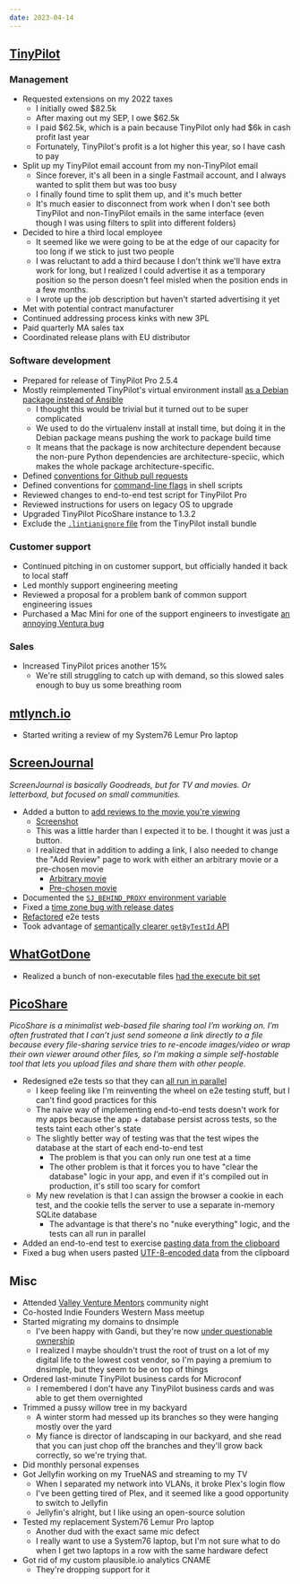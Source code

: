 ```yaml
---
date: 2023-04-14
---
```


## [TinyPilot](https://tinypilotkvm.com)

### Management

- Requested extensions on my 2022 taxes
  - I initially owed $82.5k
  - After maxing out my SEP, I owe $62.5k
  - I paid $62.5k, which is a pain because TinyPilot only had $6k in cash profit last year
  - Fortunately, TinyPilot's profit is a lot higher this year, so I have cash to pay
- Split up my TinyPilot email account from my non-TinyPilot email
  - Since forever, it's all been in a single Fastmail account, and I always wanted to split them but was too busy
  - I finally found time to split them up, and it's much better
  - It's much easier to disconnect from work when I don't see both TinyPilot and non-TinyPilot emails in the same interface (even though I was using filters to split into different folders)
- Decided to hire a third local employee
  - It seemed like we were going to be at the edge of our capacity for too long if we stick to just two people
  - I was reluctant to add a third because I don't think we'll have extra work for long, but I realized I could advertise it as a temporary position so the person doesn't feel misled when the position ends in a few months.
  - I wrote up the job description but haven't started advertising it yet
- Met with potential contract manufacturer
- Continued addressing process kinks with new 3PL
- Paid quarterly MA sales tax
- Coordinated release plans with EU distributor

### Software development

- Prepared for release of TinyPilot Pro 2.5.4
- Mostly reimplemented TinyPilot's virtual environment install [as a Debian package instead of Ansible](https://github.com/tiny-pilot/tinypilot/pull/1352)
  - I thought this would be trivial but it turned out to be super complicated
  - We used to do the virtualenv install at install time, but doing it in the Debian package means pushing the work to package build time
  - It means that the package is now architecture dependent because the non-pure Python dependencies are architecture-speciic, which makes the whole package architecture-specific.
- Defined [conventions for Github pull requests](https://github.com/tiny-pilot/style-guides/pull/7)
- Defined conventions for [command-line flags](https://github.com/tiny-pilot/style-guides/pull/9) in shell scripts
- Reviewed changes to end-to-end test script for TinyPilot Pro
- Reviewed instructions for users on legacy OS to upgrade
- Upgraded TinyPilot PicoShare instance to 1.3.2
- Exclude the [`.lintianignore` file](https://github.com/tiny-pilot/tinypilot/pull/1354) from the TinyPilot install bundle

### Customer support

- Continued pitching in on customer support, but officially handed it back to local staff
- Led monthly support engineering meeting
- Reviewed a proposal for a problem bank of common support engineering issues
- Purchased a Mac Mini for one of the support engineers to investigate [an annoying Ventura bug](https://forum.tinypilotkvm.com/-613/tinypilot-shows-black-screen-after-upgrading-macos-to-ventura-133)

### Sales

- Increased TinyPilot prices another 15%
  - We're still struggling to catch up with demand, so this slowed sales enough to buy us some breathing room

## [mtlynch.io](https://mtlynch.io)

- Started writing a review of my System76 Lemur Pro laptop

## [ScreenJournal](https://thescreenjournal.com/)

_ScreenJournal is basically Goodreads, but for TV and movies. Or letterboxd, but focused on small communities._

- Added a button to [add reviews to the movie you're viewing](https://github.com/mtlynch/screenjournal/pull/156)
  - [Screenshot](/2021-09-24/BpLn.webp)
  - This was a little harder than I expected it to be. I thought it was just a button.
  - I realized that in addition to adding a link, I also needed to change the "Add Review" page to work with either an arbitrary movie or a pre-chosen movie
    - [Arbitrary movie](/2021-09-10/BpLn.webp)
    - [Pre-chosen movie](8F2q.webp)
- Documented the [`SJ_BEHIND_PROXY` environment variable](https://github.com/mtlynch/screenjournal/pull/158)
- Fixed a [time zone bug with release dates](https://github.com/mtlynch/screenjournal/pull/159)
- [Refactored](https://github.com/mtlynch/screenjournal/pull/160) e2e tests
- Took advantage of [semantically clearer `getByTestId` API](https://github.com/mtlynch/screenjournal/pull/161/files)

## [WhatGotDone](https://whatgotdone.com)

- Realized a bunch of non-executable files [had the execute bit set](https://github.com/mtlynch/whatgotdone/pull/868)

## [PicoShare](https://pico.rocks)

_PicoShare is a minimalist web-based file sharing tool I’m working on. I’m often frustrated that I can’t just send someone a link directly to a file because every file-sharing service tries to re-encode images/video or wrap their own viewer around other files, so I’m making a simple self-hostable tool that lets you upload files and share them with other people._

- Redesigned e2e tests so that they can [all run in parallel](https://github.com/mtlynch/picoshare/pull/416)
  - I keep feeling like I'm reinventing the wheel on e2e testing stuff, but I can't find good practices for this
  - The naive way of implementing end-to-end tests doesn't work for my apps because the app + database persist across tests, so the tests taint each other's state
  - The slightly better way of testing was that the test wipes the database at the start of each end-to-end test
    - The problem is that you can only run one test at a time
    - The other problem is that it forces you to have "clear the database" logic in your app, and even if it's compiled out in production, it's still too scary for comfort
  - My new revelation is that I can assign the browser a cookie in each test, and the cookie tells the server to use a separate in-memory SQLite database
    - The advantage is that there's no "nuke everything" logic, and the tests can all run in parallel
- Added an end-to-end test to exercise [pasting data from the clipboard](https://github.com/mtlynch/picoshare/pull/425)
- Fixed a bug when users pasted [UTF-8-encoded data](https://github.com/mtlynch/picoshare/pull/424) from the clipboard

## Misc

- Attended [Valley Venture Mentors](https://valleyventurementors.org/) community night
- Co-hosted Indie Founders Western Mass meetup
- Started migrating my domains to dnsimple
  - I've been happy with Gandi, but they're now [under questionable ownership](https://news.ycombinator.com/item?id=35080777)
  - I realized I maybe shouldn't trust the root of trust on a lot of my digital life to the lowest cost vendor, so I'm paying a premium to dnsimple, but they seem to be on top of things
- Ordered last-minute TinyPilot business cards for Microconf
  - I remembered I don't have any TinyPilot business cards and was able to get them overnighted
- Trimmed a pussy willow tree in my backyard
  - A winter storm had messed up its branches so they were hanging mostly over the yard
  - My fiance is director of landscaping in our backyard, and she read that you can just chop off the branches and they'll grow back correctly, so we're trying that.
- Did monthly personal expenses
- Got Jellyfin working on my TrueNAS and streaming to my TV
  - When I separated my network into VLANs, it broke Plex's login flow
  - I've been getting tired of Plex, and it seemed like a good opportunity to switch to Jellyfin
  - Jellyfin's alright, but I like using an open-source solution
- Tested my replacement System76 Lemur Pro laptop
  - Another dud with the exact same mic defect
  - I really want to use a System76 laptop, but I'm not sure what to do when I get two laptops in a row with the same hardware defect
- Got rid of my custom plausible.io analytics CNAME
  - They're dropping support for it
